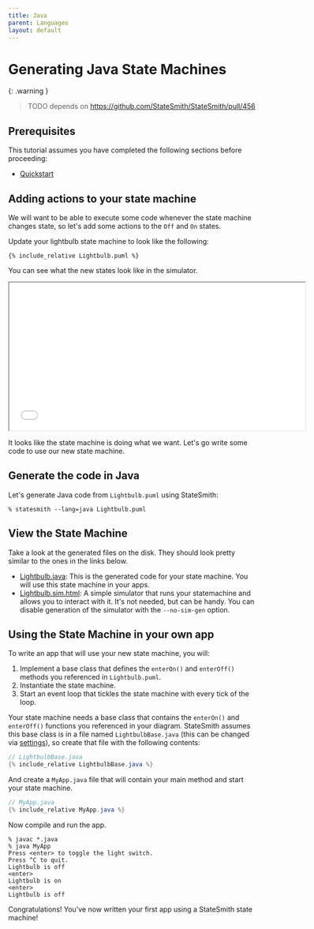 ```yaml
---
title: Java
parent: Languages
layout: default
---
```


# Generating Java State Machines

{: .warning }
> TODO depends on https://github.com/StateSmith/StateSmith/pull/456

## Prerequisites

This tutorial assumes you have completed the following sections before proceeding:
* [Quickstart](/StateSmith/quickstart/)



## Adding actions to your state machine

We will want to be able to execute some code whenever the state machine changes state, so let's add some actions to the `Off` and `On` states.

Update your lightbulb state machine to look like the following:

```plantuml
{% include_relative Lightbulb.puml %}
```

You can see what the new states look like in the simulator.

<iframe height="300" width="600" src="gen/Lightbulb.sim.html"></iframe>


It looks like the state machine is doing what we want. Let's go write some code to use our new state machine.

## Generate the code in Java

Let's generate Java code from `Lightbulb.puml` using StateSmith:

```
% statesmith --lang=java Lightbulb.puml
```

## View the State Machine

Take a look at the generated files on the disk. They should look pretty similar to the ones in the links below.

* [Lightbulb.java](gen/Lightbulb.java): This is the generated code for your state machine. You will use this state machine in your apps.
* [Lightbulb.sim.html](gen/Lightbulb.sim.html): A simple simulator that runs your statemachine and allows you to interact with it. It's not needed, but can be handy. You can disable generation of the simulator with the `--no-sim-gen` option.


## Using the State Machine in your own app

To write an app that will use your new state machine, you will:

1. Implement a base class that defines the `enterOn()` and `enterOff()` methods you referenced in `Lightbulb.puml`.
2. Instantiate the state machine.
3. Start an event loop that tickles the state machine with every tick of the loop.

Your state machine needs a base class that contains the `enterOn()` and `enterOff()` functions you referenced in your diagram. StateSmith assumes this base class is in a file named `LightbulbBase.java` (this can be changed via [settings](/advanced/settings.html)), so create that file with the following contents:

```java
// LightbulbBase.java
{% include_relative LightbulbBase.java %}
```

And create a `MyApp.java` file that will contain your main method and start your state machine.

```java
// MyApp.java
{% include_relative MyApp.java %}
```

Now compile and run the app.

```
% javac *.java
% java MyApp
Press <enter> to toggle the light switch.
Press ^C to quit.
Lightbulb is off
<enter>
Lightbulb is on
<enter>
Lightbulb is off
```

Congratulations! You've now written your first app using a StateSmith state machine!
